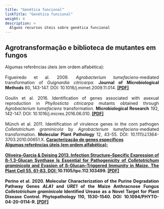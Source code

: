 ```yaml
---
title: "Genética funcional"
linkTitle: "Genética funcional"
weight: 4
description: >
  Alguns recursos úteis sobre genética funcional
---
```


## Agrotransformação e biblioteca de mutantes em fungos

<div align="justify">
Algumas referências úteis (em ordem alfabética):
<br><br>
Figueiredo et al. 2009. <i>Agrobacterium tumefaciens</i>-mediated transformation of <i>Guignardia citricarpa</i>. <b>Journal of Microbiological Methods</b> 80, 143-147. DOI: <a href"https://doi.org/10.1016/j.mimet.2009.11.014">10.1016/j.mimet.2009.11.014</a>. <b><a href="https://github.com/desirrepetters/cursogenomicaegenetica.ufpr/raw/58a01530a2d1b484337ace5a2150c5272d2e3e25/userguide/content/pt-br/docs/complementar/PDFs/Figueiredo_2009.pdf">[PDF]</a></b>
<br><br>
Goulin et al. 2016.  Identification of genes associated with asexual reproduction in <i>Phyllosticta citricarpa</i> mutants obtained through <i>Agrobacterium tumefaciens</i> transformation. <b>Microbiological Research</b> 192, 142-147. DOI: <a href"https://doi.org/10.1016/j.micres.2016.06.010">10.1016/j.micres.2016.06.010</a>. <b><a href="https://doi.org/10.1016/j.micres.2016.06.010">[PDF]</a></b>
<br><br>
Münch et al. 2011.  Identification of virulence genes in the corn pathogen <I>Colletotrichum graminicola</i> by <i>Agrobacterium tumefaciens</i>-mediated transformation. <b>Molecular Plant Pathology</b> 12, 43-55. DOI: <a href"https://doi.org/10.1111/J.1364-3703.2010.00651.X">10.1111/J.1364-3703.2010.00651.X</a>. <b><a href="https://bsppjournals.onlinelibrary.wiley.com/doi/epdf/10.1111/j.1364-3703.2010.00651.x>[PDF]</a></b>
</div> 

## Caracterização de genes específicos

<div align="justify">
Algumas referências úteis (em ordem alfabética):
<br><br>
Oliveira-Garcia & Deising 2013. Infection Structure–Specific Expression of ß-1,3-Glucan Synthase Is Essential for Pathogenicity of <i>Colletotrichum graminicola</i> and Evasion of ß-Glucan–Triggered Immunity in Maize. <b>The Plant Cell</b> 55, 61-83. DOI: <a href"https://doi.org/10.1105/tpc.112.103499">10.1105/tpc.112.103499</a>. <b><a href="http://www.plantcell.org/content/plantcell/25/6/2356.full.pdf">[PDF]</a></b>
<br><br>
Perino et al. 2020. Molecular Characterization of the Purine Degradation Pathway Genes <i>ALA1</i> and <i>URE1</i> of the Maize Anthracnose Fungus <i>Colletotrichum graminicola</i> Identified Urease as a Novel Target for Plant Disease Control. <b>Phytopathology</b> 110, 1530-1540. DOI: <a href"https://doi.org/10.1094/PHYTO-04-20-0114-R">10.1094/PHYTO-04-20-0114-R</a>. <b><a href="https://github.com/desirrepetters/cursogenomicaegenetica.ufpr/raw/58a01530a2d1b484337ace5a2150c5272d2e3e25/userguide/content/pt-br/docs/complementar/PDFs/Perino_2020.pdf">[PDF]</a></b>
<br><br>
</div> 


